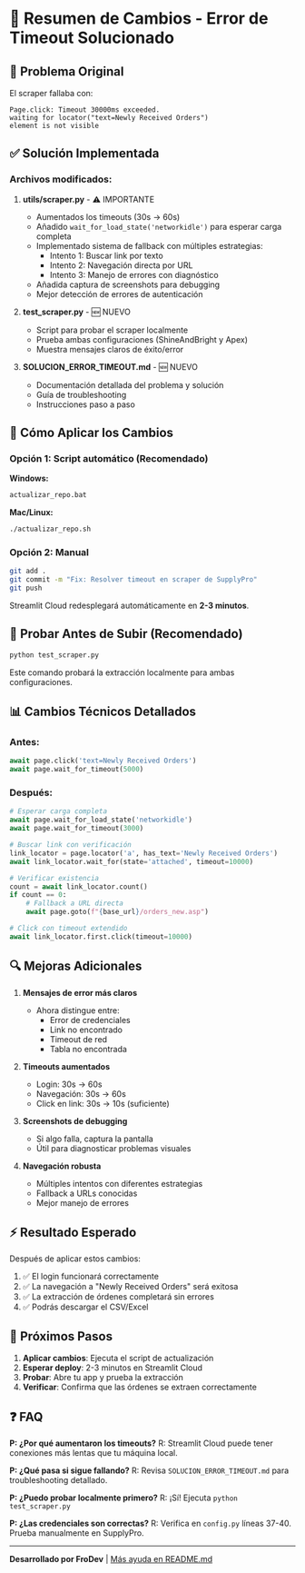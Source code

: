 # 📝 Resumen de Cambios - Error de Timeout Solucionado

## 🐛 Problema Original

El scraper fallaba con:
```
Page.click: Timeout 30000ms exceeded.
waiting for locator("text=Newly Received Orders")
element is not visible
```

## ✅ Solución Implementada

### Archivos modificados:

1. **utils/scraper.py** - ⚠️ IMPORTANTE
   - Aumentados los timeouts (30s → 60s)
   - Añadido `wait_for_load_state('networkidle')` para esperar carga completa
   - Implementado sistema de fallback con múltiples estrategias:
     - Intento 1: Buscar link por texto
     - Intento 2: Navegación directa por URL
     - Intento 3: Manejo de errores con diagnóstico
   - Añadida captura de screenshots para debugging
   - Mejor detección de errores de autenticación

2. **test_scraper.py** - 🆕 NUEVO
   - Script para probar el scraper localmente
   - Prueba ambas configuraciones (ShineAndBright y Apex)
   - Muestra mensajes claros de éxito/error

3. **SOLUCION_ERROR_TIMEOUT.md** - 🆕 NUEVO
   - Documentación detallada del problema y solución
   - Guía de troubleshooting
   - Instrucciones paso a paso

## 🚀 Cómo Aplicar los Cambios

### Opción 1: Script automático (Recomendado)

**Windows:**
```bash
actualizar_repo.bat
```

**Mac/Linux:**
```bash
./actualizar_repo.sh
```

### Opción 2: Manual

```bash
git add .
git commit -m "Fix: Resolver timeout en scraper de SupplyPro"
git push
```

Streamlit Cloud redesplegará automáticamente en **2-3 minutos**.

## 🧪 Probar Antes de Subir (Recomendado)

```bash
python test_scraper.py
```

Este comando probará la extracción localmente para ambas configuraciones.

## 📊 Cambios Técnicos Detallados

### Antes:
```python
await page.click('text=Newly Received Orders')
await page.wait_for_timeout(5000)
```

### Después:
```python
# Esperar carga completa
await page.wait_for_load_state('networkidle')
await page.wait_for_timeout(3000)

# Buscar link con verificación
link_locator = page.locator('a', has_text='Newly Received Orders')
await link_locator.wait_for(state='attached', timeout=10000)

# Verificar existencia
count = await link_locator.count()
if count == 0:
    # Fallback a URL directa
    await page.goto(f"{base_url}/orders_new.asp")

# Click con timeout extendido
await link_locator.first.click(timeout=10000)
```

## 🔍 Mejoras Adicionales

1. **Mensajes de error más claros**
   - Ahora distingue entre:
     - Error de credenciales
     - Link no encontrado
     - Timeout de red
     - Tabla no encontrada

2. **Timeouts aumentados**
   - Login: 30s → 60s
   - Navegación: 30s → 60s
   - Click en link: 30s → 10s (suficiente)

3. **Screenshots de debugging**
   - Si algo falla, captura la pantalla
   - Útil para diagnosticar problemas visuales

4. **Navegación robusta**
   - Múltiples intentos con diferentes estrategias
   - Fallback a URLs conocidas
   - Mejor manejo de errores

## ⚡ Resultado Esperado

Después de aplicar estos cambios:

1. ✅ El login funcionará correctamente
2. ✅ La navegación a "Newly Received Orders" será exitosa
3. ✅ La extracción de órdenes completará sin errores
4. ✅ Podrás descargar el CSV/Excel

## 🎯 Próximos Pasos

1. **Aplicar cambios**: Ejecuta el script de actualización
2. **Esperar deploy**: 2-3 minutos en Streamlit Cloud
3. **Probar**: Abre tu app y prueba la extracción
4. **Verificar**: Confirma que las órdenes se extraen correctamente

## ❓ FAQ

**P: ¿Por qué aumentaron los timeouts?**
R: Streamlit Cloud puede tener conexiones más lentas que tu máquina local.

**P: ¿Qué pasa si sigue fallando?**
R: Revisa `SOLUCION_ERROR_TIMEOUT.md` para troubleshooting detallado.

**P: ¿Puedo probar localmente primero?**
R: ¡Sí! Ejecuta `python test_scraper.py`

**P: ¿Las credenciales son correctas?**
R: Verifica en `config.py` líneas 37-40. Prueba manualmente en SupplyPro.

---

**Desarrollado por FroDev** | [Más ayuda en README.md](README.md)
